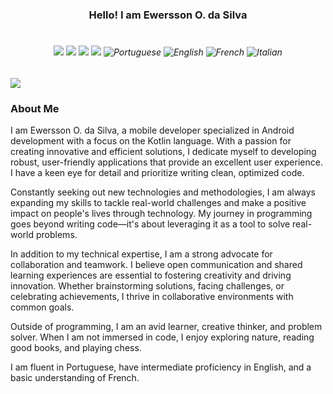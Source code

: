 <div align="center" style="display: inline_block">
  <h3> Hello! I am Ewersson O. da Silva </h3>
  <h4></h4>
</div>

<div align="center">
<h6 align="center" style="display: inline-block;">
    <img src="https://img.icons8.com/color/48/000000/kotlin.png"/>
    <img src="https://img.icons8.com/color/48/000000/android-os.png"/>
    <img src="https://img.icons8.com/color/48/000000/docker.png"/>
    <img src="https://img.icons8.com/color/48/000000/spring-logo.png"/>
    <img src="https://img.icons8.com/color/48/000000/brazil.png" alt="Portuguese"/>
    <img src="https://img.icons8.com/color/48/000000/usa.png" alt="English"/>
    <img src="https://img.icons8.com/color/48/000000/france.png" alt="French"/>
    <img src="https://img.icons8.com/color/48/000000/italy.png" alt="Italian"/>
  
</h6>


</div>

<div> 
  <a href="https://www.linkedin.com/in/ewersson-silva-4389b8240/" target="_blank"><img src="https://img.shields.io/badge/-LinkedIn-%230077B5?style=for-the-badge&logo=linkedin&logoColor=white"></a>
</div>


### About Me

I am Ewersson O. da Silva, a mobile developer specialized in Android development with a focus on the Kotlin language. With a passion for creating innovative and efficient solutions, I dedicate myself to developing robust, user-friendly applications that provide an excellent user experience. I have a keen eye for detail and prioritize writing clean, optimized code.

Constantly seeking out new technologies and methodologies, I am always expanding my skills to tackle real-world challenges and make a positive impact on people's lives through technology. My journey in programming goes beyond writing code—it's about leveraging it as a tool to solve real-world problems.

In addition to my technical expertise, I am a strong advocate for collaboration and teamwork. I believe open communication and shared learning experiences are essential to fostering creativity and driving innovation. Whether brainstorming solutions, facing challenges, or celebrating achievements, I thrive in collaborative environments with common goals.

Outside of programming, I am an avid learner, creative thinker, and problem solver. When I am not immersed in code, I enjoy exploring nature, reading good books, and playing chess.

I am fluent in Portuguese, have intermediate proficiency in English, and a basic understanding of French.


